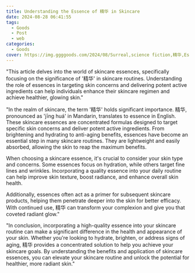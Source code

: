 ```yaml
---
title: Understanding the Essence of 精华 in Skincare
date: 2024-08-28 06:41:55
tags:
  - Goods
  - Post
  - web
categories:
  - Goods
cover: https://img.ggggoods.com/2024/08/Surreal,science fiction,精华,Essence,technology,tech,diagrams,renderings,colors_20240830_00001_.png
---
```


"This article delves into the world of skincare essences, specifically focusing on the significance of '精华' in skincare routines. Understanding the role of essences in targeting skin concerns and delivering potent active ingredients can help individuals enhance their skincare regimen and achieve healthier, glowing skin."

"In the realm of skincare, the term '精华' holds significant importance. 精华, pronounced as 'jīng huá' in Mandarin, translates to essence in English. These skincare essences are concentrated formulas designed to target specific skin concerns and deliver potent active ingredients. From brightening and hydrating to anti-aging benefits, essences have become an essential step in many skincare routines. They are lightweight and easily absorbed, allowing the skin to reap the maximum benefits.

When choosing a skincare essence, it's crucial to consider your skin type and concerns. Some essences focus on hydration, while others target fine lines and wrinkles. Incorporating a quality essence into your daily routine can help improve skin texture, boost radiance, and enhance overall skin health.

Additionally, essences often act as a primer for subsequent skincare products, helping them penetrate deeper into the skin for better efficacy. With continued use, 精华 can transform your complexion and give you that coveted radiant glow."

"In conclusion, incorporating a high-quality essence into your skincare routine can make a significant difference in the health and appearance of your skin. Whether you're looking to hydrate, brighten, or address signs of aging, 精华 provides a concentrated solution to help you achieve your skincare goals. By understanding the benefits and application of skincare essences, you can elevate your skincare routine and unlock the potential for healthier, more radiant skin."
